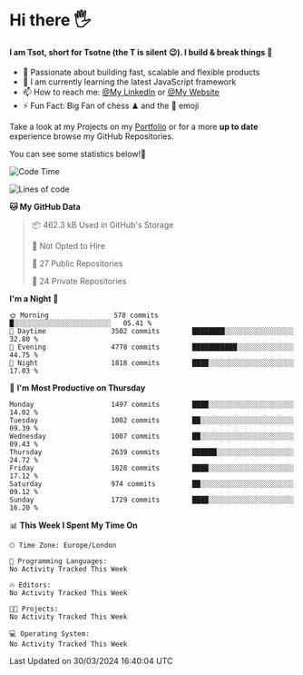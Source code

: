 # Hi there :raised_hand_with_fingers_splayed:
#### I am Tsot, short for Tsotne (the T is silent :wink:). I build & break things :space_invader:
- :telescope: Passionate about building fast, scalable and flexible products
- :seedling: I am currently learning the latest JavaScript framework 
- :mailbox: How to reach me: [@My LinkedIn](https://www.linkedin.com/in/tsotne-gvadzabia/) or [@My Website](https://tsotne.co.uk/contact)
- :zap: Fun Fact: Big Fan of chess ♟ and the 👾 emoji

Take a look at my Projects on my [Portfolio](https://tsotne.co.uk/) or for a more **up to date** experience browse my GitHub Repositories.

You can see some statistics below!:space_invader:
<!--START_SECTION:waka-->
![Code Time](http://img.shields.io/badge/Code%20Time-761%20hrs%202%20mins-blue)

![Lines of code](https://img.shields.io/badge/From%20Hello%20World%20I%27ve%20Written-4.9%20million%20lines%20of%20code-blue)

**🐱 My GitHub Data** 

> 📦 462.3 kB Used in GitHub's Storage 
 > 
> 🚫 Not Opted to Hire
 > 
> 📜 27 Public Repositories 
 > 
> 🔑 24 Private Repositories 
 > 
**I'm a Night 🦉** 

```text
🌞 Morning                578 commits         █░░░░░░░░░░░░░░░░░░░░░░░░   05.41 % 
🌆 Daytime                3502 commits        ████████░░░░░░░░░░░░░░░░░   32.80 % 
🌃 Evening                4778 commits        ███████████░░░░░░░░░░░░░░   44.75 % 
🌙 Night                  1818 commits        ████░░░░░░░░░░░░░░░░░░░░░   17.03 % 
```
📅 **I'm Most Productive on Thursday** 

```text
Monday                   1497 commits        ████░░░░░░░░░░░░░░░░░░░░░   14.02 % 
Tuesday                  1002 commits        ██░░░░░░░░░░░░░░░░░░░░░░░   09.39 % 
Wednesday                1007 commits        ██░░░░░░░░░░░░░░░░░░░░░░░   09.43 % 
Thursday                 2639 commits        ██████░░░░░░░░░░░░░░░░░░░   24.72 % 
Friday                   1828 commits        ████░░░░░░░░░░░░░░░░░░░░░   17.12 % 
Saturday                 974 commits         ██░░░░░░░░░░░░░░░░░░░░░░░   09.12 % 
Sunday                   1729 commits        ████░░░░░░░░░░░░░░░░░░░░░   16.20 % 
```


📊 **This Week I Spent My Time On** 

```text
🕑︎ Time Zone: Europe/London

💬 Programming Languages: 
No Activity Tracked This Week

🔥 Editors: 
No Activity Tracked This Week

🐱‍💻 Projects: 
No Activity Tracked This Week

💻 Operating System: 
No Activity Tracked This Week
```


 Last Updated on 30/03/2024 16:40:04 UTC
<!--END_SECTION:waka-->
